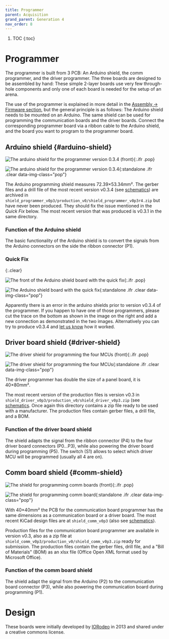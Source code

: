 ```yaml
---
title: Programmer
parent: Acquisition
grand_parent: Generation 4
nav_order: 8
---
```


1. TOC
{:toc}

# Programmer

The programmer is built from 3 PCB: An Arduino shield, the comm programmer, and the driver programmer. The three boards are designed to be assembled by hand: These simple 2-layer boards use very few through-hole components and only one of each board is needed for the setup of an arena.

The use of the programmer is explained in more detail in the [Assembly → Firmware section]({{site.baseurl}}/Generation%204/Firmware/docs/), but the general principle is as follows: The Arduino shield needs to be mounted on an Arduino. The same shield can be used for programming the communication boards and the driver boards. Connect the corresponding programmer board via a ribbon cable to the Arduino shield, and the board you want to program to the programmer board.

## Arduino shield {#arduino-shield}

![The arduino shield for the programmer version 0.3.4 (front)](assets/shield_programmer_v0p3_front.png){:.ifr .pop}

![The arduino shield for the programmer version 0.3.4](assets/shield_programmer_v0p3_back.png){:standalone .ifr .clear data-img-class="pop"}

The Arduino programming shield measures 72.39×53.34mm². The gerber files and a drill file of the most recent version v0.3.4 (see [schematics](assets/shield_programmer_v0p3_schematic.pdf)) are archived in `shield_programmer_v0p3/production_v0/shield_programmer_v0p3r4.zip` but have never been produced. They should fix the issue mentioned in the _Quick Fix_ below. The most recent version that was produced is v0.3.1 in the same directory.

### Function of the Arduino shield

The basic functionality of the Arduino shield is to convert the signals from the Arduino connectors on the side the ribbon connector (P1).

### Quick Fix
{:.clear}

![The front of the Arduino shield board with the quick fix](assets/shield_programmer_v0p1_front_photo.jpg "The front of the Arduino shield board with the quick fix"){:.ifr .pop}

![The Arduino shield board with the quick fix](assets/shield_programmer_v0p1_back_photo.jpg "The back of the Arduino shield board with the quick fix"){:standalone .ifr .clear data-img-class="pop"}

Apparently there is an error in the arduino shields prior to version v0.3.4 of the programmer. If you happen to have one of those programmers, please cut the trace on the bottom as shown in the image on the right and add a new connection as demonstrated in the two images. Alternatively you can try to produce v0.3.4 and [let us know]({{site.baseurl}}/Contact) how it worked.

## Driver board shield {#driver-shield}

![The driver shield for programming the four MCUs (front)](assets/shield_driver_v0p3_front.png){:.ifr .pop}

![The driver shield for programming the four MCUs](assets/shield_driver_v0p3_back.png){:standalone .ifr .clear data-img-class="pop"}

The driver programmer has double the size of a panel board, it is 40×80mm².

The most recent version of the production files is version v0.3 in `shield_driver_v0p3/production_v0/shield_driver_v0p3.zip` (see [schematics](assets/shield_driver_v0p3_schematic.pdf). Once again this directory contains a zip file ready to be used with a manufacturer. The production files contain gerber files, a drill file, and a BOM.

### Function of the driver board shield

The shield adapts the signal from the ribbon connector (P4) to the four driver board connectors (P0…P3), while also powering the driver board during programming (P5). The switch (S1) allows to select which driver MCU will be programmed (usually all 4 are on).

## Comm board shield {#comm-shield}

![The shield for programming comm boards (front)](assets/shield_comm_v0p3_front.png){:.ifr .pop}

![The shield for programming comm board](assets/shield_comm_v0p3_back.png){:standalone .ifr .clear data-img-class="pop"}

With 40×40mm² the PCB for the communication board programmer has the same dimensions as a communication board or a driver board. The most recent KiCad design files are at `shield_comm_v0p3` (also see [schematics](assets/shield_comm_v0p3_schematic.pdf)).

Production files for the communication board programmer are available in version v0.3, also as a zip file at `shield_comm_v0p3/production_v0/shield_comm_v0p3.zip` ready for submission. The production files contain the gerber files, drill file, and a "Bill of Materials" (BOM) as an xlsx file (Office Open XML format used by Microsoft Office).

### Function of the comm board shield

The shield adapt the signal from the Arduino (P2) to the communication board connector (P3), while also powering the communication board during programming (P1).

# Design

These boards were initially developed by [IORodeo](https://iorodeo.com) in 2013 and shared under a creative commons license.
